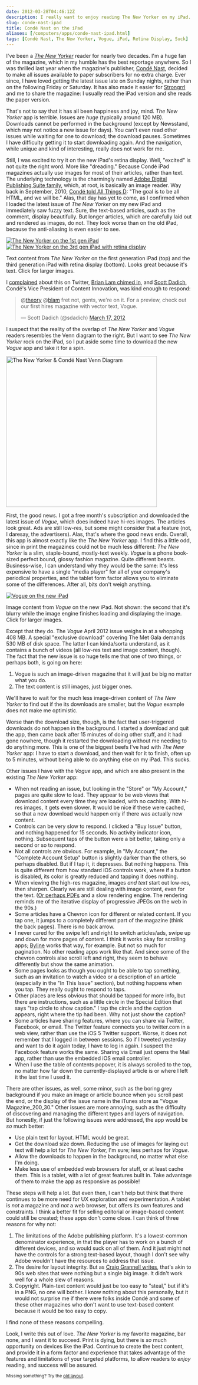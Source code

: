 ```yaml
--- 
date: 2012-03-28T04:46:12Z
description: I really want to enjoy reading The New Yorker on my iPad. But for a rather large number of reasons, it's just unpleasant. Here's why.
slug: conde-nast-ipad
title: Condé Nast on the iPad
aliases: [/computers/apps/conde-nast-ipad.html]
tags: [Condé Nast, The New Yorker, Vogue, iPad, Retina Display, Suck]
---
```


<p>I've been a <a href="http://www.newyorker.com/"><em>The New Yorker</em></a> reader for nearly two decades. I'm a huge fan of the magazine, which in my humble has the best reportage anywhere. So I was thrilled last year when the magazine's publisher, <a href="http://www.condenast.com/">Condé Nast</a>, decided to make all issues available to paper subscribers for no extra charge. Ever since, I have loved getting the latest issue late on Sunday nights, rather than on the following Friday or Saturday. It has also made it easier for <a href="http://blog.strongrrl.com/">Strongrrl</a> and me to share the magazine: I usually read the iPad version and she reads the paper version.</p>

<p>That's not to say that it has all been happiness and joy, mind. <em>The New Yorker</em> app is terrible. Issues are <em>huge</em> (typically around 120 MB). Downloads cannot be performed in the background (except by Newsstand, which may not notice a new issue for days). You can't even read other issues while waiting for one to download; the download pauses. Sometimes I have difficulty getting it to start downloading again. And the navigation, while unique and kind of interesting, really does not work for me.</p>

<p>Still, I was excited to try it on the new iPad's retina display. Well, "excited" is not quite the right word. More like "dreading." Because Condé iPad magazines actually use images for most of their articles, rather than text. The underlying technology is the charmingly named <a href="http://www.adobe.com/products/digital-publishing-suite-family.html">Adobe Digital Publishing Suite family</a>, which, at root, is basically an image reader. Way back in September, 2010, <a href="http://allthingsd.com/20100928/conde-nasts-ipad-apps-are-too-portly-blame-adobe/">Condé told All Things D</a>: "The goal is to be all HTML, and we will be." Alas, that day has yet to come, as I confirmed when I loaded the latest issue of <em>The New Yorker</em> on my new iPad and immediately saw fuzzy text. Sure, the text-based articles, such as the comment, display beautifully. But longer articles, which are carefully laid out and rendered as images, do not. They look worse than on the old iPad, because the anti-aliasing is even easier to see.</p>

<div class="box">
<a href="http://www.flickr.com/photos/theory/6861697774/sizes/o/in/set-72157629648560359/" title="The New Yorker on the 1st gen iPad"><img src="http://farm8.staticflickr.com/7059/6861697774_a7ac0d9356_z.jpg" alt="The New Yorker on the 1st gen iPad" /></a>
<a href="http://www.flickr.com/photos/theory/7007813821/sizes/o/in/set-72157629648560359/" alt="The New Yorker on the 3rd gen iPad with retina display"><img src="http://farm8.staticflickr.com/7110/7007813821_6293e374eb_z.jpg" alt="The New Yorker on the 3rd gen iPad with retina display" /></a>
<p class="caption">Text content from <em>The New Yorker</em> on the first generation iPad (top) and the third generation iPad with retina display (bottom). Looks great because it's text. Click for larger images.</p>
</div>

<p>I <a href="https://twitter.com/#!/theory/status/180846743775232000">complained</a> about this on Twitter, <a href="https://twitter.com/#!/blam/status/180856508479848448">Brian Lam chimed in</a>, and <a href="https://twitter.com/sdadich">Scott Dadich</a>, Condé's Vice President of Content Innovation, was kind enough to respond:</p>

<blockquote class="twitter-tweet" data-in-reply-to="180846743775232000"><p>@<a href="https://twitter.com/theory">theory</a> @<a href="https://twitter.com/blam">blam</a> fret not, gents, we're on it. For a preview, check out our first hires magazine with vector text, Vogue.</p>— Scott Dadich (@sdadich) <a href="https://twitter.com/sdadich/status/181039871199154177" data-datetime="2012-03-17T15:30:43+00:00">March 17, 2012</a></blockquote>

<script src="//platform.twitter.com/widgets.js" charset="utf-8"></script>

<p>I suspect that the reality of the overlap of <em>The New Yorker</em> and <em>Vogue</em> readers resembles the Venn diagram to the right. But I want to see <em>The New Yorker</em> rock on the iPad, so I put aside some time to download the new <em>Vogue</em> app and take it for a spin.</p>

<p><img src="http://farm8.staticflickr.com/7239/7007841235_5559a170e1_o.png" style="width:307pt" alt="The New Yorker &amp; Condé Nast Venn Diagram" title=" The New Yorker &amp; Condé Nast Venn Diagram" /></p>

<p>First, the good news. I got a free month's subscription and downloaded the latest issue of <em>Vogue</em>, which does indeed have hi-res images. The articles look great. Ads are still low-res, but some might consider that a feature (not, I daresay, the advertisers). Alas, that's where the good news ends. Overall, this app is almost exactly like the <em>The New Yorker</em> app. I find this a little odd, since in print the magazines could not be much less different: <em>The New Yorker</em> is a slim, staple-bound, mostly-text weekly. <em>Vogue</em> is a phone book-sized perfect bound, glossy fashion magazine. Quite different beasts. Business-wise, I can understand why they would be the same: It's less expensive to have a single "media player" for all of your company's periodical properties, and the tablet form factor allows you to eliminate some of the differences. After all, bits don't weigh anything.</p>

<div class="box">
<a href="http://www.flickr.com/photos/theory/7007813933/sizes/l/in/set-72157629648560359/"><img src="http://farm8.staticflickr.com/7198/7007813933_bd7e86947c_z.jpg" alt="Vogue on the new iPad" /></a>
<p class="caption">Image content from <em>Vogue</em> on the new iPad. Not shown: the second that it's blurry while the image engine finishes loading and displaying the image. Click for larger images.</p>
</div>

<p>Except that they do. The <em>Vogue</em> April 2012 issue weighs in at a whopping 408 MB. A special "exclusive download" covering The Met Gala demands 530 MB of disk space. The latter I can kinda/sorta understand, as it contains a bunch of videos (all low-res text and image content, though). The fact that the new issue is so huge tells me that one of two things, or perhaps both, is going on here:</p>

<ol>
<li>Vogue is such an image-driven magazine that it will just be big no matter what you do.</li>
<li>The text content is still images, just bigger ones.</li>
</ol>

<p>We'll have to wait for the much less image-driven content of <em>The New Yorker</em> to find out if the its downloads are smaller, but the <em>Vogue</em> example does not make me optimistic.</p>

<p>Worse than the download size, though, is the fact that user-triggered downloads do not happen in the background. I started a download and quit the app, then came back after 15 minutes of doing other stuff, and it had gone nowhere, though it restarted the downloading without me needing to do anything more. This is one of the biggest beefs I've had with <em>The New Yorker</em> app: I have to start a download, and then wait for it to finish, often up to 5 minutes, without being able to do anything else on my iPad. This sucks.</p>

<p>Other issues I have with the <em>Vogue</em> app, and which are also present in the existing <em>The New Yorker</em> app:</p>

<ul>
<li>When not reading an issue, but looking in the "Store" or "My Account," pages are quite slow to load. They appear to be web views that download content every time they are loaded, with no caching. With hi-res images, it gets even slower. It would be nice if these were cached, so that a new download would happen only if there was actually new content.</li>
<li>Controls can be very slow to respond. I clicked a "Buy Issue" button, and nothing happened for 15 seconds. No activity indicator icon, nothing. Subsequent taps of the button were a bit better, taking only a second or so to respond.</li>
<li>Not all controls are obvious. For example, in "My Account," the "Complete Account Setup" button is slightly darker than the others, so perhaps disabled. But if I tap it, it depresses. But nothing happens. This is quite different from how standard iOS controls work, where if a button is disabled, its color is greatly reduced and tapping it does nothing.</li>
<li>When viewing the high-res magazine, images <em>and text</em> start out low-res, then sharpen. Clearly we are still dealing with image content, even for the text. (<a href="http://reverttosaved.com/2012/03/26/why-do-magazines-look-so-bad-on-the-new-ipad/">Or perhaps PDFs</a> and a slow rendering engine. The rendering reminds me of the iterative display of progressive JPEGs on the web in the 90s.)</li>
<li>Some articles have a Chevron icon for different or related content. If you tap one, it jumps to a completely different part of the magazine (think the back pages). There is no back arrow.</li>
<li>I never cared for the swipe left and right to switch articles/ads, swipe up and down for more pages of content. I think it works okay for scrolling apps; <a href="http://www.phantomfish.com/byline.html">Byline</a> works that way, for example. But not so much for pagination. No other reading apps work like that. And since some of the chevron controls also scroll left and right, they seem to behave differently but show the same animation.</li>
<li>Some pages looks as though you ought to be able to tap something, such as an invitation to watch a video or a description of an article (especially in the "In This Issue" section), but nothing happens when you tap. They really ought to respond to taps.</li>
<li>Other places are less obvious that should be tapped for more info, but there are instructions, such as a little circle in the Special Edition that says "tap circle to show caption." I tap the circle and the caption appears, right where the tip had been. Why not just show the caption?</li>
<li>Some articles have sharing features, where you can share via Twitter, Facebook, or email. The Twitter feature connects you to twitter.com in a web view, rather than use the iOS 5 Twitter support. Worse, it does not remember that I logged in between sessions. So if I tweeted yesterday and want to do it again today, I have to log in again. I suspect the Facebook feature works the same. Sharing via Email just opens the Mail app, rather than use the embedded iOS email controller.</li>
<li>When I use the table of contents popover, it is always scrolled to the top, no matter how far down the currently-displayed article is or where I left it the last time I used it.</li>
</ul>

<p>There are other issues, as well, some minor, such as the boring grey background if you make an image or article bounce when you scroll past the end, or the display of the issue name in the iTunes store as "Vogue Magazine_200_30." Other issues are more annoying, such as the difficulty of discovering and managing the different types and layers of navigation. But honestly, if just the following issues were addressed, the app would be <em>so</em> much better:</p>

<ul>
<li>Use plain text for layout. HTML would be great.</li>
<li>Get the download size down. Reducing the use of images for laying out text will help a lot for <em>The New Yorker,</em> I'm sure; less perhaps for <em>Vogue</em>.</li>
<li>Allow the downloads to happen in the background, no matter what else I'm doing.</li>
<li>Make less use of embedded web browsers for stuff, or at least cache them. This is a tablet, with a lot of great features built in. Take advantage of them to make the app as responsive as possible!</li>
</ul>

<p>These steps will help a lot. But even then, I can't help but think that there continues to be more need for UX exploration and experimentation. A tablet is <em>not</em> a magazine and <em>not</em> a web browser, but offers its own features and constraints. I think a better fit for selling editorial or image-based content could still be created; these apps don't come close. I can think of three reasons for why not:</p>

<ol>
<li>The limitations of the Adobe publishing platform. It's a lowest-common denominator experience, in that the player has to work on a bunch of different devices, and so would suck on all of them. And it just might not have the controls for a strong text-based layout, though I don't see why Adobe wouldn't have the resources to address that issue.</li>
<li>The desire for layout integrity. But as <a href="http://reverttosaved.com/2012/03/26/why-do-magazines-look-so-bad-on-the-new-ipad/">Craig Grannell writes</a>, that's akin to 90s web sites that were nothing but a single big image. It didn't work well for a whole slew of reasons.</li>
<li>Copyright. Plain-text content would just be too easy to "steal," but if it's in a PNG, no one will bother. I know nothing about this personally, but it would not surprise me if there were folks inside Condé and some of these other magazines who don't want to use text-based content because it would be too easy to copy.</li>
</ol>

<p>I find none of these reasons compelling. </p>

<p>Look, I write this out of love. <em>The New Yorker</em> is my favorite magazine, bar none, and I want it to succeed. Print is dying, but there is <em>so</em> much opportunity on devices like the iPad. Continue to create the best content, and provide it in a form factor and experience that takes advantage of the features and limitations of your targeted platforms, to allow readers to <em>enjoy</em> reading, and success will be assured.</p>

<p class="past"><small>Missing something? Try the <a rel="nofollow" href="http://past.justatheory.com/computers/apps/conde-nast-ipad.html">old layout</a>.</small></p>


